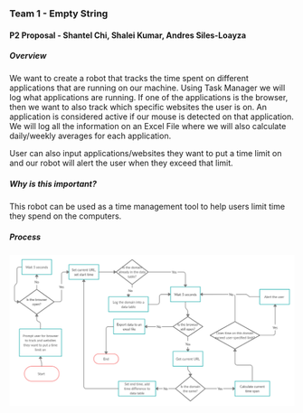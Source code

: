 ### Team 1 - Empty String 
#### P2 Proposal - Shantel Chi, Shalei Kumar, Andres Siles-Loayza

##### Overview
We want to create a robot that tracks the time spent on different applications that are running on our machine. Using Task Manager we will log what applications are running. If one of the applications is the browser, then we want to also track which specific websites the user is on. An application is considered active if our mouse is detected on that application. We will log all the information on an Excel File where we will also calculate daily/weekly averages for each application.

User can also input applications/websites they want to put a time limit on and our robot will alert the user when they exceed that limit.

##### Why is this important?
This robot can be used as a time management tool to help users limit time they spend on the computers. 

##### Process
![Process Flow Design](team1-p2-processflow.png)
